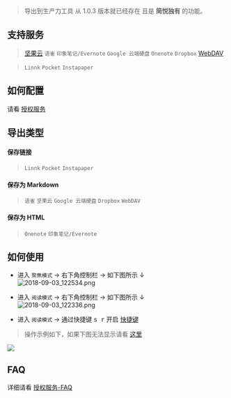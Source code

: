 > 导出到生产力工具 从 1.0.3 版本就已经存在 且是 **简悦独有** 的功能。

支持服务
---
>  [坚果云](坚果云) `语雀`  `印象笔记/Evernote` `Google 云端硬盘`  `Onenote` `Dropbox`  [WebDAV](WebDAV)

>  `Linnk` `Pocket` `Instapaper`

如何配置
---
请看 [授权服务](授权服务)

导出类型
---

#### 保存链接

> `Linnk` `Pocket` `Instapaper`

#### 保存为 Markdown

> `语雀` `坚果云` `Google 云端硬盘`  `Dropbox` `WebDAV`

#### 保存为 HTML

> `Onenote`  `印象笔记/Evernote` 

如何使用
---
- 进入 `聚焦模式` → 右下角控制栏 → 如下图所示 ↓  
![2018-09-03_122534.png](https://i.loli.net/2018/09/03/5b8cb8789990c.png)

- 进入 `阅读模式` → 右下角控制栏 → 如下图所示 ↓  
![2018-09-03_122336.png](https://i.loli.net/2018/09/03/5b8cb82dc1524.png)

- 进入 `阅读模式` → 通过快捷键 <kbd>s r</kbd> 开启 [快捷键](快捷键) 

> 操作示例如下，如果下图无法显示请看 [这里](http://sr.ksria.cn/export.gif)

![](http://sr.ksria.cn/export.gif)

FAQ
---

详细请看 [授权服务-FAQ](授权服务-FAQ)
